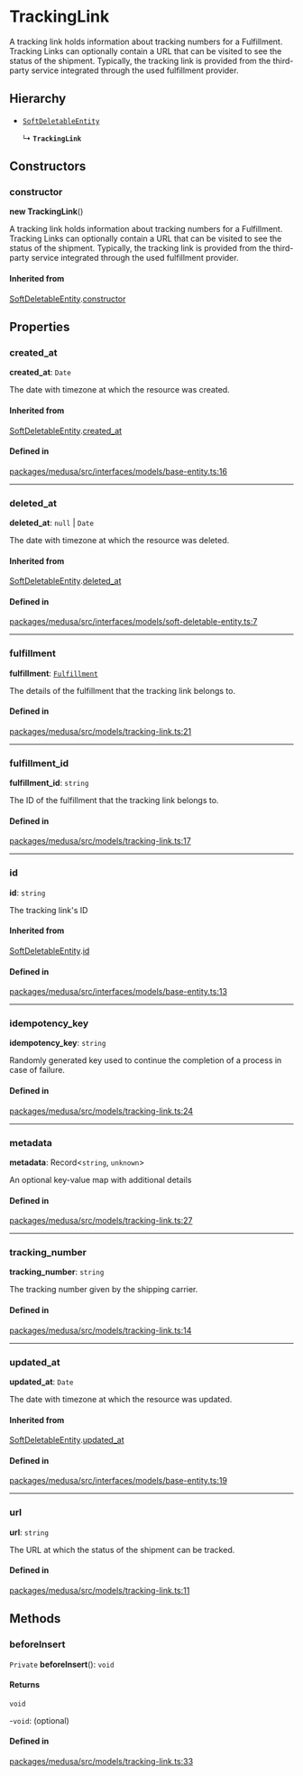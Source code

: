 # TrackingLink

A tracking link holds information about tracking numbers for a Fulfillment. Tracking Links can optionally contain a URL that can be visited to see the status of the shipment. Typically, the tracking link is provided from the third-party service integrated through the used fulfillment provider.

## Hierarchy

- [`SoftDeletableEntity`](SoftDeletableEntity.md)

  ↳ **`TrackingLink`**

## Constructors

### constructor

**new TrackingLink**()

A tracking link holds information about tracking numbers for a Fulfillment. Tracking Links can optionally contain a URL that can be visited to see the status of the shipment. Typically, the tracking link is provided from the third-party service integrated through the used fulfillment provider.

#### Inherited from

[SoftDeletableEntity](SoftDeletableEntity.md).[constructor](SoftDeletableEntity.md#constructor)

## Properties

### created\_at

 **created\_at**: `Date`

The date with timezone at which the resource was created.

#### Inherited from

[SoftDeletableEntity](SoftDeletableEntity.md).[created_at](SoftDeletableEntity.md#created_at)

#### Defined in

[packages/medusa/src/interfaces/models/base-entity.ts:16](https://github.com/medusajs/medusa/blob/3d9f5ae63/packages/medusa/src/interfaces/models/base-entity.ts#L16)

___

### deleted\_at

 **deleted\_at**: ``null`` \| `Date`

The date with timezone at which the resource was deleted.

#### Inherited from

[SoftDeletableEntity](SoftDeletableEntity.md).[deleted_at](SoftDeletableEntity.md#deleted_at)

#### Defined in

[packages/medusa/src/interfaces/models/soft-deletable-entity.ts:7](https://github.com/medusajs/medusa/blob/3d9f5ae63/packages/medusa/src/interfaces/models/soft-deletable-entity.ts#L7)

___

### fulfillment

 **fulfillment**: [`Fulfillment`](Fulfillment.md)

The details of the fulfillment that the tracking link belongs to.

#### Defined in

[packages/medusa/src/models/tracking-link.ts:21](https://github.com/medusajs/medusa/blob/3d9f5ae63/packages/medusa/src/models/tracking-link.ts#L21)

___

### fulfillment\_id

 **fulfillment\_id**: `string`

The ID of the fulfillment that the tracking link belongs to.

#### Defined in

[packages/medusa/src/models/tracking-link.ts:17](https://github.com/medusajs/medusa/blob/3d9f5ae63/packages/medusa/src/models/tracking-link.ts#L17)

___

### id

 **id**: `string`

The tracking link's ID

#### Inherited from

[SoftDeletableEntity](SoftDeletableEntity.md).[id](SoftDeletableEntity.md#id)

#### Defined in

[packages/medusa/src/interfaces/models/base-entity.ts:13](https://github.com/medusajs/medusa/blob/3d9f5ae63/packages/medusa/src/interfaces/models/base-entity.ts#L13)

___

### idempotency\_key

 **idempotency\_key**: `string`

Randomly generated key used to continue the completion of a process in case of failure.

#### Defined in

[packages/medusa/src/models/tracking-link.ts:24](https://github.com/medusajs/medusa/blob/3d9f5ae63/packages/medusa/src/models/tracking-link.ts#L24)

___

### metadata

 **metadata**: Record<`string`, `unknown`\>

An optional key-value map with additional details

#### Defined in

[packages/medusa/src/models/tracking-link.ts:27](https://github.com/medusajs/medusa/blob/3d9f5ae63/packages/medusa/src/models/tracking-link.ts#L27)

___

### tracking\_number

 **tracking\_number**: `string`

The tracking number given by the shipping carrier.

#### Defined in

[packages/medusa/src/models/tracking-link.ts:14](https://github.com/medusajs/medusa/blob/3d9f5ae63/packages/medusa/src/models/tracking-link.ts#L14)

___

### updated\_at

 **updated\_at**: `Date`

The date with timezone at which the resource was updated.

#### Inherited from

[SoftDeletableEntity](SoftDeletableEntity.md).[updated_at](SoftDeletableEntity.md#updated_at)

#### Defined in

[packages/medusa/src/interfaces/models/base-entity.ts:19](https://github.com/medusajs/medusa/blob/3d9f5ae63/packages/medusa/src/interfaces/models/base-entity.ts#L19)

___

### url

 **url**: `string`

The URL at which the status of the shipment can be tracked.

#### Defined in

[packages/medusa/src/models/tracking-link.ts:11](https://github.com/medusajs/medusa/blob/3d9f5ae63/packages/medusa/src/models/tracking-link.ts#L11)

## Methods

### beforeInsert

`Private` **beforeInsert**(): `void`

#### Returns

`void`

-`void`: (optional) 

#### Defined in

[packages/medusa/src/models/tracking-link.ts:33](https://github.com/medusajs/medusa/blob/3d9f5ae63/packages/medusa/src/models/tracking-link.ts#L33)
